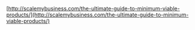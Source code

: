 [http://scalemybusiness.com/the-ultimate-guide-to-minimum-viable-products/](http://scalemybusiness.com/the-ultimate-guide-to-minimum-viable-products/)
